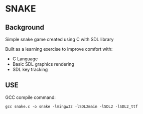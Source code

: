# SNAKE
## Background
Simple snake game created using C with SDL library

Built as a learning exercise to improve comfort with:
- C Language
- Basic SDL graphics rendering
- SDL key tracking

## USE

GCC compile command:

    gcc snake.c -o snake -lmingw32 -lSDL2main -lSDL2 -lSDL2_ttf


